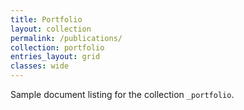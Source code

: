 ```yaml
---
title: Portfolio
layout: collection
permalink: /publications/
collection: portfolio
entries_layout: grid
classes: wide
---
```


Sample document listing for the collection `_portfolio`.
